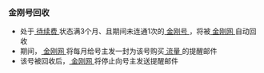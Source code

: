#### 
### 金刚号回收
- 处于[ 待续费 ](https://a2zitpro.github.io/web/)状态满3个月、且期间未连通1次的[ 金刚号 ](https://a2zitpro.github.io/web/kkid)，将被[ 金刚网 ](https://a2zitpro.github.io/web/kksitecn)自动回收
- 期间，[ 金刚网 ](https://a2zitpro.github.io/web/kksitecn)将每月给号主发一封为该号购买[ 流量 ](https://a2zitpro.github.io/web/kkdatatraffic)的提醒邮件
- 该号被回收后，[ 金刚网 ](https://a2zitpro.github.io/web/kksitecn)将停止向号主发送提醒邮件
